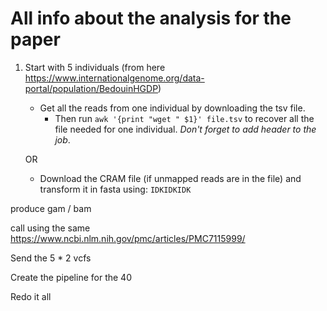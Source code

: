 # All info about the analysis for the paper

1. Start with 5 individuals (from here https://www.internationalgenome.org/data-portal/population/BedouinHGDP)
   - Get all the reads from one individual by downloading the tsv file.
     - Then run `awk '{print "wget " $1}' file.tsv` to recover all the file needed for one individual.
  *Don't forget to add header to the job*.

   OR
   - Download the CRAM file (if unmapped reads are in the file) and transform it in fasta using: `IDKIDKIDK`

  
  
produce gam / bam 

call using the same https://www.ncbi.nlm.nih.gov/pmc/articles/PMC7115999/

Send the 5 * 2 vcfs

Create the pipeline for the 40

Redo it all

